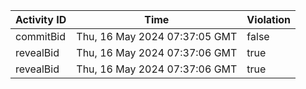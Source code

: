 | Activity ID | Time | Violation |
| --- | --- | --- |
| commitBid | Thu, 16 May 2024 07:37:05 GMT | false |
| revealBid | Thu, 16 May 2024 07:37:06 GMT | true |
| revealBid | Thu, 16 May 2024 07:37:06 GMT | true |